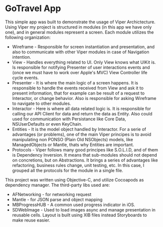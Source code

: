 # GoTravel App

This simple app was built to demonstrate the usage of Viper Archictecture. Using Viper my project is structured in modules (in this app we have only one), and in general modules represent a screen. Each module utilizes the following organization:
* Wireframe - Responsible for screen instantiation and presentation, and also to communicate with other Viper modules in case of Navigation intention. 
* View - Handles everything related to UI. Only View knows what UIKit is. Is responsible for notifying Presenter of user interactions events and (once we must have to work over Apple's MVC) View Controller life cycle events. 
* Presenter - It is where the main logic of a screen happens. It is responsible to handle the events received from View and ask it to present information, that for example can be result of a request to Interactor, or change behavior. Also is responsible for asking Wireframe to navigate to other modules.
* Interactor - Here is where all data related logic is. It is responsible for calling our API Client for data and return the data as Entity. Also could used for communication with Persistance like Core Data, NSUserDefaults or even KeyChain.
* Entities - It is the model object handled by Interactor. For a serie of advantages (or problems), one of the main Viper principes is to avoid manipulating non PONSO (Plain Old NSObjects) models, like ManagedObjects or Mantle, thats why Entities are important.
* Protocols - Viper follows many good principes like S.O.L.I.D, and of them is Dependency Inversion. It means that sub-modules should not depend on concretions, but on Abstractions. It brings a series of advantages like refactoring, business rules change, unit testing, etc. In this case, I grouped all the protocols for the module in a single file. 

This project was written using Objective-C, and utilize Cocoapods as dependency manager. The third-party libs used are:
* AFNetworking - for networking request
* Mantle - for JSON parse and object mapping
* MBProgressHUB - A common used progress indicator in iOS.
* SDWebImage - Used to load images async and manage presentation in reusable cells.
Layout is built using XIB files instead Storyboards to make reuse easier.

